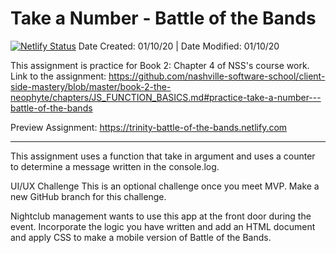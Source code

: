 # Take a Number - Battle of the Bands
[![Netlify Status](https://api.netlify.com/api/v1/badges/e59cf4b6-b469-4259-8f58-ad9d7f63b77d/deploy-status)](https://app.netlify.com/sites/trinity-battle-of-the-bands/deploys)
Date Created: 01/10/20 | Date Modified: 01/10/20

This assignment is practice for Book 2: Chapter 4 of NSS's course work. Link to the assignment: https://github.com/nashville-software-school/client-side-mastery/blob/master/book-2-the-neophyte/chapters/JS_FUNCTION_BASICS.md#practice-take-a-number---battle-of-the-bands

Preview Assignment: https://trinity-battle-of-the-bands.netlify.com
***

This assignment uses a function that take in argument and uses a counter to determine a message written in the console.log.






UI/UX Challenge
This is an optional challenge once you meet MVP. Make a new GitHub branch for this challenge.

Nightclub management wants to use this app at the front door during the event. Incorporate the logic you have written and add an HTML document and apply CSS to make a mobile version of Battle of the Bands.